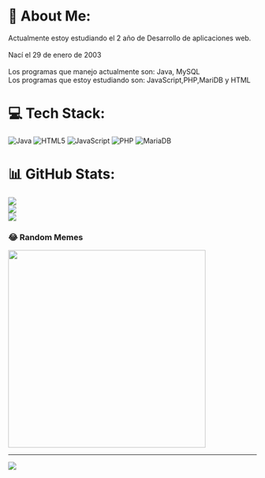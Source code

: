 # 💫 About Me:
Actualmente estoy estudiando el 2 año de Desarrollo de aplicaciones web.<br><br>Nací el 29 de enero de 2003<br><br>Los programas que manejo actualmente son: Java, MySQL<br>Los programas que estoy estudiando son: JavaScript,PHP,MariDB y HTML<br>


# 💻 Tech Stack:
![Java](https://img.shields.io/badge/java-%23ED8B00.svg?style=for-the-badge&logo=java&logoColor=white) ![HTML5](https://img.shields.io/badge/html5-%23E34F26.svg?style=for-the-badge&logo=html5&logoColor=white) ![JavaScript](https://img.shields.io/badge/javascript-%23323330.svg?style=for-the-badge&logo=javascript&logoColor=%23F7DF1E) ![PHP](https://img.shields.io/badge/php-%23777BB4.svg?style=for-the-badge&logo=php&logoColor=white) ![MariaDB](https://img.shields.io/badge/MariaDB-003545?style=for-the-badge&logo=mariadb&logoColor=white)
# 📊 GitHub Stats:
![](https://github-readme-stats.vercel.app/api?username=AlexRegueiro&theme=dark&hide_border=false&include_all_commits=false&count_private=false)<br/>
![](https://github-readme-streak-stats.herokuapp.com/?user=AlexRegueiro&theme=dark&hide_border=false)<br/>
![](https://github-readme-stats.vercel.app/api/top-langs/?username=AlexRegueiro&theme=dark&hide_border=false&include_all_commits=false&count_private=false&layout=compact)

### 😂 Random Memes
<img src='https://randommeme-five.vercel.app/' style="height: 400px;"/>

---
[![](https://visitcount.itsvg.in/api?id=AlexRegueiro&icon=0&color=0)](https://visitcount.itsvg.in)

<!-- Proudly created with GPRM ( https://gprm.itsvg.in ) -->
